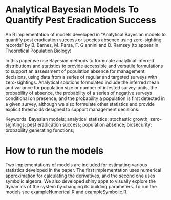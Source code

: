 # Analytical Bayesian Models To Quantify Pest Eradication Success
An R implementation of models developed in "Analytical Bayesian models to quantify pest eradication success or species 
absence using zero-sighting records" by B. Barnes, M. Parsa, F. Giannini and D. Ramsey (to appear in Theoretical Population Biology)

In this paper we use Bayesian methods to formulate analytical inferred distributions and statistics to provide accessible and versatile formulations to support an assessment of population absence for management decisions, using data from a series of regular and targeted surveys with zero-sightings.  Analytical solutions formulated include the inferred mean and variance for population size or number of infested survey-units, the probability of absence, the probability of a series of negative surveys conditional on presence, and the probability a population is first detected in a given survey, although we also formulate other statistics and provide explicit thresholds designed to support management decisions. 

Keywords: Bayesian models; analytical statistics; stochastic growth; zero-sightings; pest eradication success; 
population absence; biosecurity; probability generating functions;

# How to run the models
Two implementations of models are included for estimating various statistics developed in the paper. The first implementation uses numerical approximation for calculating the derivatives, and the second one uses symbolic algebra. We also developed shiny apps to visually explore the dynamics of the system by changing its building parameters. To run the models see exampleNumerical.R and exampleSymbolic.R.      
